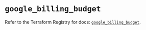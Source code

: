 # `google_billing_budget`

Refer to the Terraform Registry for docs: [`google_billing_budget`](https://registry.terraform.io/providers/hashicorp/google-beta/6.16.0/docs/resources/google_billing_budget).
